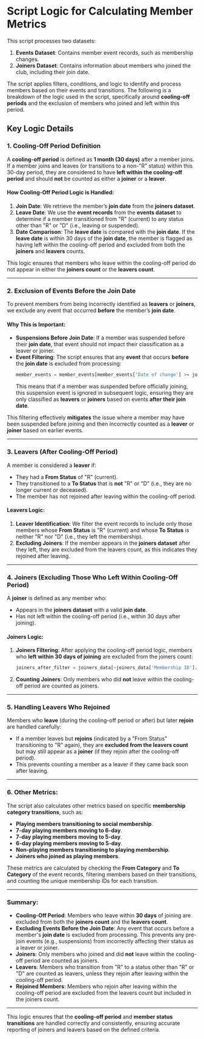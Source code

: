 # Script Logic for Calculating Member Metrics

This script processes two datasets:
1. **Events Dataset**: Contains member event records, such as membership changes.
2. **Joiners Dataset**: Contains information about members who joined the club, including their join date.

The script applies filters, conditions, and logic to identify and process members based on their events and transitions. The following is a breakdown of the logic used in the script, specifically around **cooling-off periods** and the exclusion of members who joined and left within this period.

## Key Logic Details

### 1. Cooling-Off Period Definition
A **cooling-off period** is defined as **1 month (30 days)** after a member joins. If a member joins and leaves (or transitions to a non-"R" status) within this 30-day period, they are considered to have **left within the cooling-off period** and should **not** be counted as either a **joiner** or a **leaver**.

#### How Cooling-Off Period Logic is Handled:
1. **Join Date**: We retrieve the member’s **join date** from the **joiners dataset**.
2. **Leave Date**: We use the **event records** from the **events dataset** to determine if a member transitioned from "R" (current) to any status other than "R" or "D" (i.e., leaving or suspended).
3. **Date Comparison**: The **leave date** is compared with the **join date**. If the **leave date** is within 30 days of the **join date**, the member is flagged as having left within the cooling-off period and excluded from both the **joiners** and **leavers** counts.

This logic ensures that members who leave within the cooling-off period do not appear in either the **joiners count** or the **leavers count**.

---

### 2. Exclusion of Events Before the Join Date
To prevent members from being incorrectly identified as **leavers** or **joiners**, we exclude any event that occurred **before** the member’s **join date**.

#### Why This is Important:
- **Suspensions Before Join Date**: If a member was suspended before their **join date**, that event should not impact their classification as a leaver or joiner.
- **Event Filtering**: The script ensures that any **event** that occurs **before** the **join date** is excluded from processing:
  ```python
  member_events = member_events[member_events['Date of change'] >= joining_date]
  ```
  This means that if a member was suspended before officially joining, this suspension event is ignored in subsequent logic, ensuring they are only classified as **leavers** or **joiners** based on events **after their join date**.

This filtering effectively **mitigates** the issue where a member may have been suspended before joining and then incorrectly counted as a **leaver** or **joiner** based on earlier events.

---

### 3. Leavers (After Cooling-Off Period)
A member is considered a **leaver** if:
- They had a **From Status** of "R" (current).
- They transitioned to a **To Status** that is **not** "R" or "D" (i.e., they are no longer current or deceased).
- The member has not rejoined after leaving within the cooling-off period.

#### Leavers Logic:
1. **Leaver Identification**: We filter the event records to include only those members whose **From Status** is "R" (current) and whose **To Status** is neither "R" nor "D" (i.e., they left the membership).
2. **Excluding Joiners**: If the member appears in the **joiners dataset** after they left, they are excluded from the leavers count, as this indicates they rejoined after leaving.

---

### 4. Joiners (Excluding Those Who Left Within Cooling-Off Period)
A **joiner** is defined as any member who:
- Appears in the **joiners dataset** with a valid **join date**.
- Has not left within the cooling-off period (i.e., within 30 days after joining).

#### Joiners Logic:
1. **Joiners Filtering**: After applying the cooling-off period logic, members who **left within 30 days of joining** are excluded from the joiners count:
   ```python
   joiners_after_filter = joiners_data[~joiners_data['Membership ID'].isin(already_rejoined_members)]
   ```

2. **Counting Joiners**: Only members who did **not** leave within the cooling-off period are counted as joiners.

---

### 5. Handling Leavers Who Rejoined
Members who **leave** (during the cooling-off period or after) but later **rejoin** are handled carefully:
- If a member leaves but **rejoins** (indicated by a "From Status" transitioning to "R" again), they are **excluded from the leavers count** but may still appear as a **joiner** (if they rejoin after the cooling-off period).
- This prevents counting a member as a leaver if they came back soon after leaving.

---

### 6. Other Metrics:
The script also calculates other metrics based on specific **membership category transitions**, such as:
- **Playing members transitioning to social membership**.
- **7-day playing members moving to 6-day**.
- **7-day playing members moving to 5-day**.
- **6-day playing members moving to 5-day**.
- **Non-playing members transitioning to playing membership**.
- **Joiners who joined as playing members**.

These metrics are calculated by checking the **From Category** and **To Category** of the event records, filtering members based on their transitions, and counting the unique membership IDs for each transition.

---

### **Summary**:

- **Cooling-Off Period**: Members who leave within **30 days** of joining are excluded from both the **joiners count** and the **leavers count**.
- **Excluding Events Before the Join Date**: Any event that occurs before a member's **join date** is excluded from processing. This prevents any pre-join events (e.g., suspensions) from incorrectly affecting their status as a leaver or joiner.
- **Joiners**: Only members who joined and did **not** leave within the cooling-off period are counted as joiners.
- **Leavers**: Members who transition from "R" to a status other than "R" or "D" are counted as leavers, unless they rejoin after leaving within the cooling-off period.
- **Rejoined Members**: Members who rejoin after leaving within the cooling-off period are excluded from the leavers count but included in the joiners count.

---

This logic ensures that the **cooling-off period** and **member status transitions** are handled correctly and consistently, ensuring accurate reporting of joiners and leavers based on the defined criteria.

